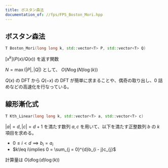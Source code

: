 ```yaml
---
title: ボスタン森法
documentation_of: //fps/FPS_Boston_Mori.hpp
---
```


## ボスタン森法

```cpp
T Boston_Mori(long long k, std::vector<T> P, std::vector<T> Q)
```

$[x^{k}](P(x) / Q(x))$ を返す関数

$N = \max(|P|, |Q|)$ として、 $O(N\log(N)\log(k))$

$Q(x)$ の DFT から $Q(-x)$ の DFT が簡単に求まることや、偶奇の取り出し、$0$ 詰めなどの高速化を行なっている。

## 線形漸化式

```cpp
T Kth_Linear(long long k, std::vector<T> a, std::vector<T> c)
```

$|a| = d, |c| = d + 1$ を満たす数列 $a, c$ を用いて、以下を満たす正整数列 $b$ の $k$ 項目を求める。

- $0\leq i< d\implies b_{i} = a_{i}$
- $k\leq i\implies 0 = \sum_{j = 0}^{d}b_{i - j}c_{j}$

計算量は $O(d\log(d)\log(k))$
